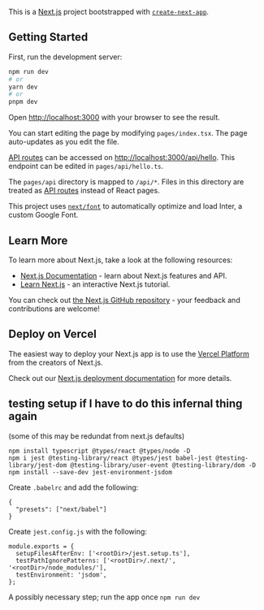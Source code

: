 This is a [Next.js](https://nextjs.org/) project bootstrapped with [`create-next-app`](https://github.com/vercel/next.js/tree/canary/packages/create-next-app).

## Getting Started

First, run the development server:

```bash
npm run dev
# or
yarn dev
# or
pnpm dev
```

Open [http://localhost:3000](http://localhost:3000) with your browser to see the result.

You can start editing the page by modifying `pages/index.tsx`. The page auto-updates as you edit the file.

[API routes](https://nextjs.org/docs/api-routes/introduction) can be accessed on [http://localhost:3000/api/hello](http://localhost:3000/api/hello). This endpoint can be edited in `pages/api/hello.ts`.

The `pages/api` directory is mapped to `/api/*`. Files in this directory are treated as [API routes](https://nextjs.org/docs/api-routes/introduction) instead of React pages.

This project uses [`next/font`](https://nextjs.org/docs/basic-features/font-optimization) to automatically optimize and load Inter, a custom Google Font.

## Learn More

To learn more about Next.js, take a look at the following resources:

- [Next.js Documentation](https://nextjs.org/docs) - learn about Next.js features and API.
- [Learn Next.js](https://nextjs.org/learn) - an interactive Next.js tutorial.

You can check out [the Next.js GitHub repository](https://github.com/vercel/next.js/) - your feedback and contributions are welcome!

## Deploy on Vercel

The easiest way to deploy your Next.js app is to use the [Vercel Platform](https://vercel.com/new?utm_medium=default-template&filter=next.js&utm_source=create-next-app&utm_campaign=create-next-app-readme) from the creators of Next.js.

Check out our [Next.js deployment documentation](https://nextjs.org/docs/deployment) for more details.



## testing setup if I have to do this infernal thing again

(some of this may be redundat from next.js defaults)

```
npm install typescript @types/react @types/node -D
npm i jest @testing-library/react @types/jest babel-jest @testing-library/jest-dom @testing-library/user-event @testing-library/dom -D
npm install --save-dev jest-environment-jsdom
```

Create `.babelrc` and add the following:
```
{
  "presets": ["next/babel"]
}
```

Create `jest.config.js` with the following:

```
module.exports = {
  setupFilesAfterEnv: ['<rootDir>/jest.setup.ts'],
  testPathIgnorePatterns: ['<rootDir>/.next/', '<rootDir>/node_modules/'],
  testEnvironment: 'jsdom',
};
```

A possibly necessary step; run the app once `npm run dev`